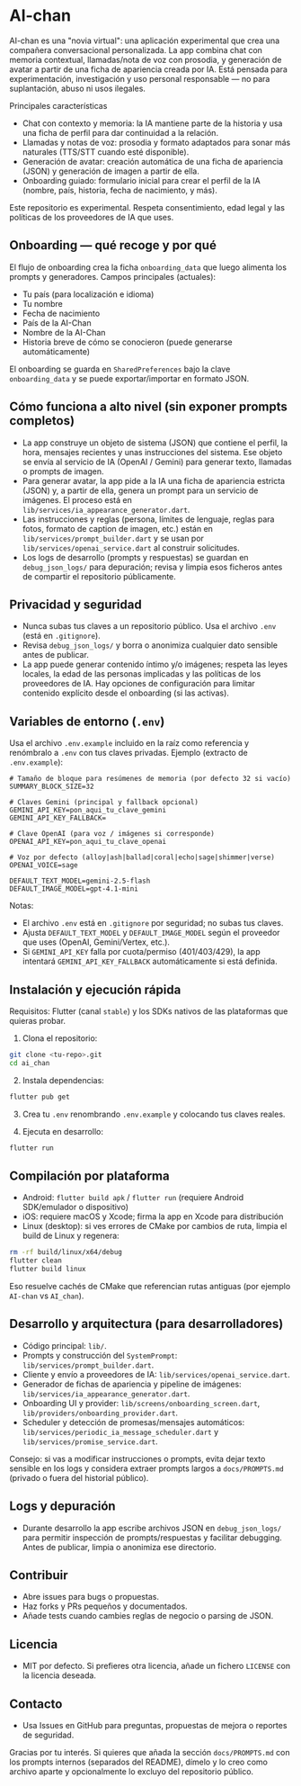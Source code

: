 # AI-chan

AI-chan es una "novia virtual": una aplicación experimental que crea una compañera conversacional personalizada. La app combina chat con memoria contextual, llamadas/nota de voz con prosodia, y generación de avatar a partir de una ficha de apariencia creada por IA. Está pensada para experimentación, investigación y uso personal responsable — no para suplantación, abuso ni usos ilegales.

Principales características

- Chat con contexto y memoria: la IA mantiene parte de la historia y usa una ficha de perfil para dar continuidad a la relación.
- Llamadas y notas de voz: prosodia y formato adaptados para sonar más naturales (TTS/STT cuando esté disponible).
- Generación de avatar: creación automática de una ficha de apariencia (JSON) y generación de imagen a partir de ella.
- Onboarding guiado: formulario inicial para crear el perfil de la IA (nombre, país, historia, fecha de nacimiento, y más).

Este repositorio es experimental. Respeta consentimiento, edad legal y las políticas de los proveedores de IA que uses.

## Onboarding — qué recoge y por qué

El flujo de onboarding crea la ficha `onboarding_data` que luego alimenta los prompts y generadores. Campos principales (actuales):

- Tu país (para localización e idioma)
- Tu nombre
- Fecha de nacimiento
- País de la AI-Chan
- Nombre de la AI-Chan
- Historia breve de cómo se conocieron (puede generarse automáticamente)

El onboarding se guarda en `SharedPreferences` bajo la clave `onboarding_data` y se puede exportar/importar en formato JSON.

## Cómo funciona a alto nivel (sin exponer prompts completos)

- La app construye un objeto de sistema (JSON) que contiene el perfil, la hora, mensajes recientes y unas instrucciones del sistema. Ese objeto se envía al servicio de IA (OpenAI / Gemini) para generar texto, llamadas o prompts de imagen.
- Para generar avatar, la app pide a la IA una ficha de apariencia estricta (JSON) y, a partir de ella, genera un prompt para un servicio de imágenes. El proceso está en `lib/services/ia_appearance_generator.dart`.
- Las instrucciones y reglas (persona, límites de lenguaje, reglas para fotos, formato de caption de imagen, etc.) están en `lib/services/prompt_builder.dart` y se usan por `lib/services/openai_service.dart` al construir solicitudes.
- Los logs de desarrollo (prompts y respuestas) se guardan en `debug_json_logs/` para depuración; revisa y limpia esos ficheros antes de compartir el repositorio públicamente.

## Privacidad y seguridad

- Nunca subas tus claves a un repositorio público. Usa el archivo `.env` (está en `.gitignore`).
- Revisa `debug_json_logs/` y borra o anonimiza cualquier dato sensible antes de publicar.
- La app puede generar contenido íntimo y/o imágenes; respeta las leyes locales, la edad de las personas implicadas y las políticas de los proveedores de IA. Hay opciones de configuración para limitar contenido explícito desde el onboarding (si las activas).

## Variables de entorno (`.env`)

Usa el archivo ` .env.example ` incluido en la raíz como referencia y renómbralo a `.env` con tus claves privadas. Ejemplo (extracto de `.env.example`):

```env
# Tamaño de bloque para resúmenes de memoria (por defecto 32 si vacío)
SUMMARY_BLOCK_SIZE=32

# Claves Gemini (principal y fallback opcional)
GEMINI_API_KEY=pon_aqui_tu_clave_gemini
GEMINI_API_KEY_FALLBACK=

# Clave OpenAI (para voz / imágenes si corresponde)
OPENAI_API_KEY=pon_aqui_tu_clave_openai

# Voz por defecto (alloy|ash|ballad|coral|echo|sage|shimmer|verse)
OPENAI_VOICE=sage

DEFAULT_TEXT_MODEL=gemini-2.5-flash
DEFAULT_IMAGE_MODEL=gpt-4.1-mini
```

Notas:

- El archivo `.env` está en `.gitignore` por seguridad; no subas tus claves.
- Ajusta `DEFAULT_TEXT_MODEL` y `DEFAULT_IMAGE_MODEL` según el proveedor que uses (OpenAI, Gemini/Vertex, etc.).
- Si `GEMINI_API_KEY` falla por cuota/permiso (401/403/429), la app intentará `GEMINI_API_KEY_FALLBACK` automáticamente si está definida.

## Instalación y ejecución rápida

Requisitos: Flutter (canal `stable`) y los SDKs nativos de las plataformas que quieras probar.

1. Clona el repositorio:

```bash
git clone <tu-repo>.git
cd ai_chan
```

2. Instala dependencias:

```bash
flutter pub get
```

3. Crea tu `.env` renombrando ` .env.example ` y colocando tus claves reales.

4. Ejecuta en desarrollo:

```bash
flutter run
```

## Compilación por plataforma

- Android: `flutter build apk` / `flutter run` (requiere Android SDK/emulador o dispositivo)
- iOS: requiere macOS y Xcode; firma la app en Xcode para distribución
- Linux (desktop): si ves errores de CMake por cambios de ruta, limpia el build de Linux y regenera:

```bash
rm -rf build/linux/x64/debug
flutter clean
flutter build linux
```

Eso resuelve cachés de CMake que referencian rutas antiguas (por ejemplo `AI-chan` vs `AI_chan`).

## Desarrollo y arquitectura (para desarrolladores)

- Código principal: `lib/`.
- Prompts y construcción del `SystemPrompt`: `lib/services/prompt_builder.dart`.
- Cliente y envío a proveedores de IA: `lib/services/openai_service.dart`.
- Generador de fichas de apariencia y pipeline de imágenes: `lib/services/ia_appearance_generator.dart`.
- Onboarding UI y provider: `lib/screens/onboarding_screen.dart`, `lib/providers/onboarding_provider.dart`.
- Scheduler y detección de promesas/mensajes automáticos: `lib/services/periodic_ia_message_scheduler.dart` y `lib/services/promise_service.dart`.

Consejo: si vas a modificar instrucciones o prompts, evita dejar texto sensible en los logs y considera extraer prompts largos a `docs/PROMPTS.md` (privado o fuera del historial público).

## Logs y depuración

- Durante desarrollo la app escribe archivos JSON en `debug_json_logs/` para permitir inspección de prompts/respuestas y facilitar debugging. Antes de publicar, limpia o anonimiza ese directorio.

## Contribuir

- Abre issues para bugs o propuestas.
- Haz forks y PRs pequeños y documentados.
- Añade tests cuando cambies reglas de negocio o parsing de JSON.

## Licencia

- MIT por defecto. Si prefieres otra licencia, añade un fichero `LICENSE` con la licencia deseada.

## Contacto

- Usa Issues en GitHub para preguntas, propuestas de mejora o reportes de seguridad.

Gracias por tu interés. Si quieres que añada la sección `docs/PROMPTS.md` con los prompts internos (separados del README), dímelo y lo creo como archivo aparte y opcionalmente lo excluyo del repositorio público.
